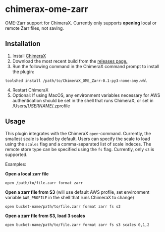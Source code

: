 # chimerax-ome-zarr
OME-Zarr support for ChimeraX. Currently only supports **opening** local or remote Zarr files, not saving.

## Installation

1. Install [ChimeraX](https://www.cgl.ucsf.edu/chimerax/download.html)
2. Download the most recent build from the [releases page.](https://github.com/czimaginginstitute/chimerax-ome-zarr/releases)
3. Run the following command in the ChimeraX command prompt to install the plugin:
```
toolshed install /path/to/ChimeraX_OME_Zarr-0.1-py3-none-any.whl
```
4. Restart ChimeraX
5. Optional: If using MacOS, any environment variables necessary for AWS authentication should be set in the shell that runs ChimeraX, or set in /Users/$USERNAME$/.zprofile


## Usage

This plugin integrates with the ChimeraX `open`-command. Currently, the smallest scale is loaded by default. 
Users can specify the scale to load using the `scales` flag and a comma-separated list of scale indeces. The remote store
type can be specified using the `fs` flag. Currently, only `s3` is supported.

Examples:

**Open a local zarr file**
```
open /path/to/file.zarr format zarr
```

**Open a zarr file from S3** (will use default AWS profile, set environment variable `AWS_PROFILE` in the shell that runs
ChimeraX to change)
```
open bucket-name/path/to/file.zarr format zarr fs s3
```

**Open a zarr file from S3, load 3 scales** 
```
open bucket-name/path/to/file.zarr format zarr fs s3 scales 0,1,2
```
